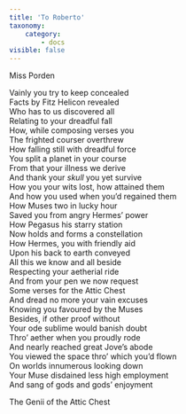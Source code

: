 ```yaml
---
title: 'To Roberto'
taxonomy:
    category:
        - docs
visible: false
---
```


<div class="author">Miss Porden</div>

Vainly you try to keep concealed  
Facts by Fitz Helicon revealed  
Who has to us discovered all  
Relating to your dreadful fall  
How, while composing verses you  
The frighted courser overthrew  
How falling still with dreadful force  
You split a planet in your course  
From that your illness we derive  
And thank your *skull* you yet survive  
How you your wits lost, how attained them  
And how you used when you’d regained them  
How Muses two in lucky hour  
Saved you from angry Hermes’ power  
How Pegasus his starry station  
Now holds and forms a constellation  
How Hermes, you with friendly aid  
Upon his back to earth conveyed  
All this we know and all beside  
Respecting your aetherial ride  
And from your pen we now request  
Some verses for the Attic Chest  
And dread no more your vain excuses  
Knowing you favoured by the Muses  
Besides, if other proof without  
Your ode sublime would banish doubt  
Thro’ aether when you proudly rode  
And nearly reached great Jove’s abode  
You viewed the space thro’ which you’d flown  
On worlds innumerous looking down  
Your Muse disdained less high employment  
And sang of gods and gods’ enjoyment  
  
The Genii of the Attic Chest